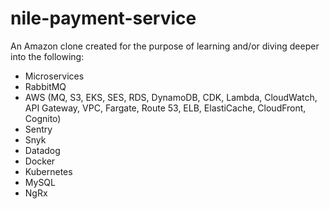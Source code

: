# nile-payment-service
An Amazon clone created for the purpose of learning and/or diving deeper into the following:
- Microservices
- RabbitMQ
- AWS (MQ, S3, EKS, SES, RDS, DynamoDB, CDK, Lambda, CloudWatch, API Gateway, VPC, Fargate, Route 53, ELB, ElastiCache, CloudFront, Cognito)
- Sentry
- Snyk
- Datadog
- Docker
- Kubernetes
- MySQL
- NgRx
